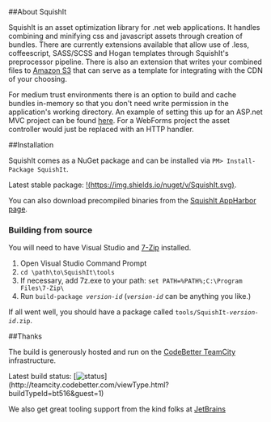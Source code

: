 ##About SquishIt

SquishIt is an asset optimization library for .net web applications.  It handles combining and minifying css and javascript assets through creation of bundles.  There are currently extensions available that allow use of .less, coffeescript, SASS/SCSS and Hogan templates through SquishIt's preprocessor pipeline.  There is also an extension that writes your combined files to [Amazon S3](https://github.com/AlexCuse/SquishIt.S3) that can serve as a template for integrating with the CDN of your choosing.

For medium trust environments there is an option to build and cache bundles in-memory so that you don't need write permission in the application's working directory.  An example of setting this up for an ASP.net MVC project can be found [here](https://github.com/jetheredge/SquishIt/wiki/Using-SquishIt-programmatically-without-the-file-system).  For a WebForms project the asset controller would just be replaced with an HTTP handler.

##Installation

SquishIt comes as a NuGet package and can be installed via `PM> Install-Package SquishIt`.

Latest stable package: [!(https://img.shields.io/nuget/v/SquishIt.svg)](https://www.nuget.org/packages/SquishIt).

You can also download precompiled binaries from the [SquishIt AppHarbor page](http://squishit.apphb.com/Download).

### Building from source
You will need to have Visual Studio and [7-Zip](http://www.7-zip.org/) installed.

1. Open Visual Studio Command Prompt
2. `cd \path\to\SquishIt\tools`
3. If necessary, add 7z.exe to your path: `set PATH=%PATH%;C:\Program Files\7-Zip\`
3. Run <code>build-package <var>version-id</var></code> (<code><var>version-id</var></code> can be anything you like.)

If all went well, you should have a package called <code>tools/SquishIt-<var>version-id</var>.zip</code>.

##Thanks

The build is generously hosted and run on the [CodeBetter TeamCity](http://codebetter.com/codebetter-ci/) infrastructure.

Latest build status: [![status](http://teamcity.codebetter.com/app/rest/builds/buildType:\(id:bt516\)/statusIcon)](http://teamcity.codebetter.com/viewType.html?buildTypeId=bt516&guest=1)

We also get great tooling support from the kind folks at [JetBrains](http://jetbrains.com)
